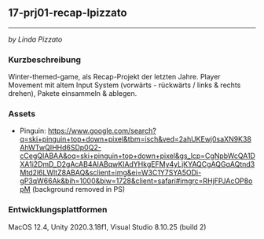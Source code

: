 ## 17-prj01-recap-lpizzato

----------

_by Linda Pizzato_

### Kurzbeschreibung
Winter-themed-game, als Recap-Projekt der letzten Jahre. 
Player Movement mit altem Input System (vorwärts - rückwärts / links & rechts drehen), Pakete einsammeln & ablegen.

### Assets
- Pinguin: https://www.google.com/search?q=ski+pinguin+top+down+pixel&tbm=isch&ved=2ahUKEwj0saXN9K38AhWTwQIHHd6SDp0Q2-cCegQIABAA&oq=ski+pinguin+top+down+pixel&gs_lcp=CgNpbWcQA1DXA1i2DmD_D2gAcAB4AIABqwKIAdYHkgEFMy4yLjKYAQCgAQGqAQtnd3Mtd2l6LWltZ8ABAQ&sclient=img&ei=W3C1Y7SYA5ODi-gP3qW66Ak&bih=1000&biw=1728&client=safari#imgrc=RHjFPJAcOP8opM (background removed in PS)

### Entwicklungsplattformen
MacOS 12.4, Unity 2020.3.18f1, Visual Studio 8.10.25 (build 2)
